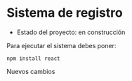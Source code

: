 <h1>Sistema de registro</h1>

- Estado del proyecto: en construcción

Para ejecutar el sistema debes poner:

```npm install react```

Nuevos cambios
